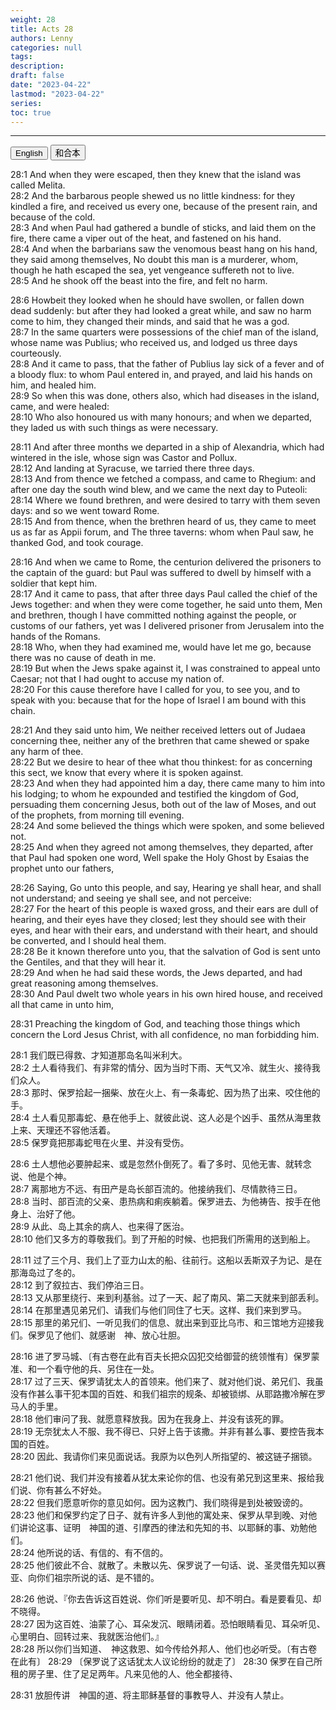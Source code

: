 ```yaml
---
weight: 28
title: Acts 28
authors: Lenny
categories: null
tags: 
description: 
draft: false
date: "2023-04-22"
lastmod: "2023-04-22"
series:
toc: true
---
```



<!--more-->
---

<!-- Tab links -->
<div class="tab">
  <button class="tablinks active" onclick="tablabel(event, 'english')">English</button>
  <button class="tablinks" onclick="tablabel(event, 'chinese')">和合本</button>
  
</div>

<!-- Tab content -->
<div id="english" class="tabcontent" style="display:block">

28:1 And when they were escaped, then they knew that the island was called Melita.  
28:2 And the barbarous people shewed us no little kindness: for they kindled a fire, and received us every one, because of the present rain, and because of the cold.  
28:3 And when Paul had gathered a bundle of sticks, and laid them on the fire, there came a viper out of the heat, and fastened on his hand.  
28:4 And when the barbarians saw the venomous beast hang on his hand, they said among themselves, No doubt this man is a murderer, whom, though he hath escaped the sea, yet vengeance suffereth not to live.  
28:5 And he shook off the beast into the fire, and felt no harm.  

28:6 Howbeit they looked when he should have swollen, or fallen down dead suddenly: but after they had looked a great while, and saw no harm come to him, they changed their minds, and said that he was a god.  
28:7 In the same quarters were possessions of the chief man of the island, whose name was Publius; who received us, and lodged us three days courteously.  
28:8 And it came to pass, that the father of Publius lay sick of a fever and of a bloody flux: to whom Paul entered in, and prayed, and laid his hands on him, and healed him.  
28:9 So when this was done, others also, which had diseases in the island, came, and were healed:  
28:10 Who also honoured us with many honours; and when we departed, they laded us with such things as were necessary.  

28:11 And after three months we departed in a ship of Alexandria, which had wintered in the isle, whose sign was Castor and Pollux.  
28:12 And landing at Syracuse, we tarried there three days.  
28:13 And from thence we fetched a compass, and came to Rhegium: and after one day the south wind blew, and we came the next day to Puteoli:  
28:14 Where we found brethren, and were desired to tarry with them seven days: and so we went toward Rome.  
28:15 And from thence, when the brethren heard of us, they came to meet us as far as Appii forum, and The three taverns: whom when Paul saw, he thanked God, and took courage.  

28:16 And when we came to Rome, the centurion delivered the prisoners to the captain of the guard: but Paul was suffered to dwell by himself with a soldier that kept him.  
28:17 And it came to pass, that after three days Paul called the chief of the Jews together: and when they were come together, he said unto them, Men and brethren, though I have committed nothing against the people, or customs of our fathers, yet was I delivered prisoner from Jerusalem into the hands of the Romans.  
28:18 Who, when they had examined me, would have let me go, because there was no cause of death in me.  
28:19 But when the Jews spake against it, I was constrained to appeal unto Caesar; not that I had ought to accuse my nation of.  
28:20 For this cause therefore have I called for you, to see you, and to speak with you: because that for the hope of Israel I am bound with this chain.  

28:21 And they said unto him, We neither received letters out of Judaea concerning thee, neither any of the brethren that came shewed or spake any harm of thee.  
28:22 But we desire to hear of thee what thou thinkest: for as concerning this sect, we know that every where it is spoken against.  
28:23 And when they had appointed him a day, there came many to him into his lodging; to whom he expounded and testified the kingdom of God, persuading them concerning Jesus, both out of the law of Moses, and out of the prophets, from morning till evening.  
28:24 And some believed the things which were spoken, and some believed not.  
28:25 And when they agreed not among themselves, they departed, after that Paul had spoken one word, Well spake the Holy Ghost by Esaias the prophet unto our fathers,  

28:26 Saying, Go unto this people, and say, Hearing ye shall hear, and shall not understand; and seeing ye shall see, and not perceive:  
28:27 For the heart of this people is waxed gross, and their ears are dull of hearing, and their eyes have they closed; lest they should see with their eyes, and hear with their ears, and understand with their heart, and should be converted, and I should heal them.  
28:28 Be it known therefore unto you, that the salvation of God is sent unto the Gentiles, and that they will hear it.  
28:29 And when he had said these words, the Jews departed, and had great reasoning among themselves.  
28:30 And Paul dwelt two whole years in his own hired house, and received all that came in unto him,  

28:31 Preaching the kingdom of God, and teaching those things which concern the Lord Jesus Christ, with all confidence, no man forbidding him.  
</div>

<div id="chinese" class="tabcontent">

28:1 我们既已得救、才知道那岛名叫米利大。  
28:2 土人看待我们、有非常的情分、因为当时下雨、天气又冷、就生火、接待我们众人。  
28:3 那时、保罗拾起一捆柴、放在火上、有一条毒蛇、因为热了出来、咬住他的手。  
28:4 土人看见那毒蛇、悬在他手上、就彼此说、这人必是个凶手、虽然从海里救上来、天理还不容他活着。  
28:5 保罗竟把那毒蛇甩在火里、并没有受伤。  

28:6 土人想他必要肿起来、或是忽然仆倒死了。看了多时、见他无害、就转念说、他是个神。  
28:7 离那地方不远、有田产是岛长部百流的。他接纳我们、尽情款待三日。  
28:8 当时、部百流的父亲、患热病和痢疾躺着。保罗进去、为他祷告、按手在他身上、治好了他。  
28:9 从此、岛上其余的病人、也来得了医治。  
28:10 他们又多方的尊敬我们。到了开船的时候、也把我们所需用的送到船上。  

28:11 过了三个月、我们上了亚力山太的船、往前行。这船以丢斯双子为记、是在那海岛过了冬的。  
28:12 到了叙拉古、我们停泊三日。  
28:13 又从那里绕行、来到利基翁。过了一天、起了南风、第二天就来到部丢利。  
28:14 在那里遇见弟兄们、请我们与他们同住了七天。这样、我们来到罗马。  
28:15 那里的弟兄们、一听见我们的信息、就出来到亚比乌市、和三馆地方迎接我们。保罗见了他们、就感谢　神、放心壮胆。  

28:16 进了罗马城、〔有古卷在此有百夫长把众囚犯交给御营的统领惟有〕保罗蒙准、和一个看守他的兵、另住在一处。  
28:17 过了三天、保罗请犹太人的首领来。他们来了、就对他们说、弟兄们、我虽没有作甚么事干犯本国的百姓、和我们祖宗的规条、却被锁绑、从耶路撒冷解在罗马人的手里。  
28:18 他们审问了我、就愿意释放我。因为在我身上、并没有该死的罪。  
28:19 无奈犹太人不服、我不得已、只好上告于该撒。并非有甚么事、要控告我本国的百姓。  
28:20 因此、我请你们来见面说话。我原为以色列人所指望的、被这链子捆锁。  

28:21 他们说、我们并没有接着从犹太来论你的信、也没有弟兄到这里来、报给我们说、你有甚么不好处。  
28:22 但我们愿意听你的意见如何。因为这教门、我们晓得是到处被毁谤的。  
28:23 他们和保罗约定了日子、就有许多人到他的寓处来、保罗从早到晚、对他们讲论这事、证明　神国的道、引摩西的律法和先知的书、以耶稣的事、劝勉他们。  
28:24 他所说的话、有信的、有不信的。  
28:25 他们彼此不合、就散了。未散以先、保罗说了一句话、说、圣灵借先知以赛亚、向你们祖宗所说的话、是不错的。  

28:26 他说、『你去告诉这百姓说、你们听是要听见、却不明白。看是要看见、却不晓得。  
28:27 因为这百姓、油蒙了心、耳朵发沉、眼睛闭着。恐怕眼睛看见、耳朵听见、心里明白、回转过来、我就医治他们。』  
28:28 所以你们当知道、　神这救恩、如今传给外邦人、他们也必听受。〔有古卷在此有〕
28:29 〔保罗说了这话犹太人议论纷纷的就走了〕
28:30 保罗在自己所租的房子里、住了足足两年。凡来见他的人、他全都接待、  

28:31 放胆传讲　神国的道、将主耶稣基督的事教导人、并没有人禁止。  
</div>